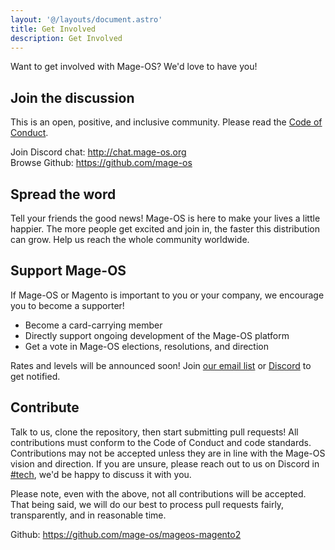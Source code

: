 ```yaml
---
layout: '@/layouts/document.astro'
title: Get Involved
description: Get Involved
---
```


Want to get involved with Mage-OS? We'd love to have you!

## Join the discussion

This is an open, positive, and inclusive community. Please read the [Code of Conduct](/code-of-conduct).

Join Discord chat: http://chat.mage-os.org  
Browse Github: https://github.com/mage-os  

## Spread the word

Tell your friends the good news! Mage-OS is here to make your lives a little happier. The more people get excited and join in, the faster this distribution can grow. Help us reach the whole community worldwide.

## Support Mage-OS

If Mage-OS or Magento is important to you or your company, we encourage you to become a supporter!

- Become a card-carrying member
- Directly support ongoing development of the Mage-OS platform
- Get a vote in Mage-OS elections, resolutions, and direction

Rates and levels will be announced soon! Join [our email list](/newsletter) or [Discord](http://chat.mage-os.org) to get notified.

## Contribute

Talk to us, clone the repository, then start submitting pull requests! All contributions must conform to the Code of Conduct and code standards. Contributions may not be accepted unless they are in line with the Mage-OS vision and direction. If you are unsure, please reach out to us on Discord in [#tech](https://discord.com/channels/893449664093904936/950670671145467924), we'd be happy to discuss it with you.

Please note, even with the above, not all contributions will be accepted. That being said, we will do our best to process pull requests fairly, transparently, and in reasonable time.

Github: https://github.com/mage-os/mageos-magento2
